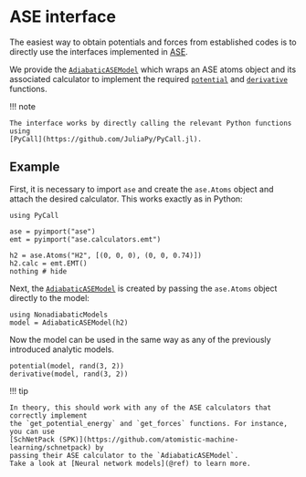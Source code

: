# ASE interface

The easiest way to obtain potentials and forces from established codes is to directly
use the interfaces implemented in [ASE](https://wiki.fysik.dtu.dk/ase/).

We provide the [`AdiabaticASEModel`](@ref) which wraps an ASE atoms object and its
associated calculator to implement the required [`potential`](@ref) and
[`derivative`](@ref) functions.

!!! note

    The interface works by directly calling the relevant Python functions using
    [PyCall](https://github.com/JuliaPy/PyCall.jl).

## Example

First, it is necessary to import `ase` and create the `ase.Atoms` object and attach
the desired calculator. This works exactly as in Python:
```@example ase
using PyCall

ase = pyimport("ase")
emt = pyimport("ase.calculators.emt")

h2 = ase.Atoms("H2", [(0, 0, 0), (0, 0, 0.74)])
h2.calc = emt.EMT()
nothing # hide
```

Next, the [`AdiabaticASEModel`](@ref) is created by passing the `ase.Atoms` object directly
to the model:
```@repl ase
using NonadiabaticModels
model = AdiabaticASEModel(h2)
```
Now the model can be used in the same way as any of the previously introduced
analytic models.
```@repl ase
potential(model, rand(3, 2))
derivative(model, rand(3, 2))
```

!!! tip 

    In theory, this should work with any of the ASE calculators that correctly implement
    the `get_potential_energy` and `get_forces` functions. For instance, you can use
    [SchNetPack (SPK)](https://github.com/atomistic-machine-learning/schnetpack) by
    passing their ASE calculator to the `AdiabaticASEModel`.
    Take a look at [Neural network models](@ref) to learn more.
